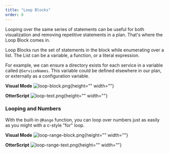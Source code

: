 ```yaml
---
title: "Loop Blocks"
order: 8
---
```


Looping over the same series of statements can be useful for both visualization and removing repetitive statements in a plan. That's where the Loop Block comes in.

Loop Blocks run the set of statements in the block while enumerating over a list. The List can be a variable, a function, or a literal expression. 

For example, we can ensure a directory exists for each service in a variable called `@ServiceNames`. This variable could be defined elsewhere in our plan, or externally as a configuration variable.

**Visual Mode**
![loop-block.png](/resources/docs/loop-block%281%29.png){height="" width=""}

**OtterScript**
![loop-text.png](/resources/docs/loop-text%281%29.png){height="" width=""}

### Looping and Numbers 

With the built-in `@Range` function, you can loop over numbers just as easily as you might with a c-style "for" loop.

**Visual Mode**
![loop-range-block.png](/resources/docs/loop-range-block%281%29.png){height="" width=""}

**OtterScript**
![loop-range-text.png](/resources/docs/loop-range-text%281%29.png){height="" width=""}